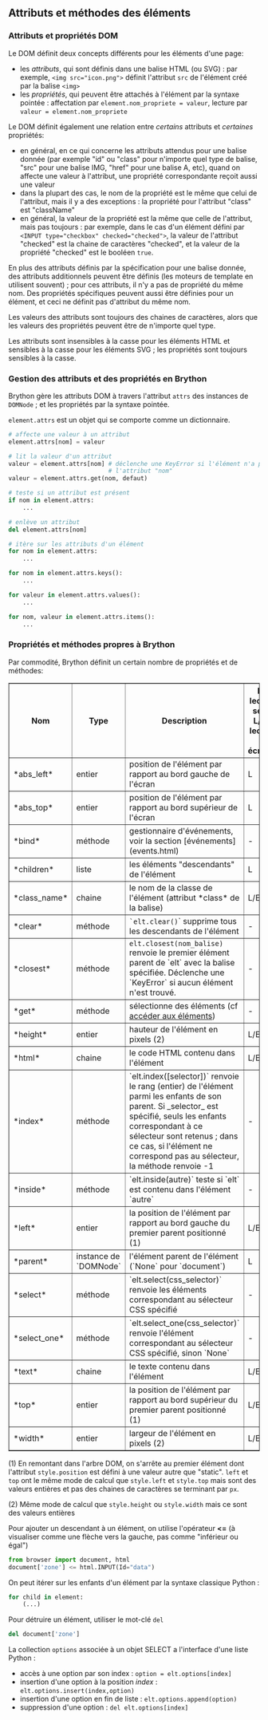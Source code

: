 Attributs et méthodes des éléments
----------------------------------

### Attributs et propriétés DOM

Le DOM définit deux concepts différents pour les éléments d'une page:

- les _attributs_, qui sont définis dans une balise HTML (ou SVG) : par
  exemple, `<img src="icon.png">` définit l'attribut `src` de l'élément créé
  par la balise `<img>`
- les _propriétés_, qui peuvent être attachés à l'élément par la syntaxe
  pointée : affectation par `element.nom_propriete = valeur`, lecture par
  `valeur = element.nom_propriete`

Le DOM définit également une relation entre _certains_ attributs et
_certaines_ propriétés:

- en général, en ce qui concerne les attributs attendus pour une balise donnée
  (par exemple "id" ou "class" pour n'importe quel type de balise, "src" pour
  une balise IMG, "href" pour une balise A, etc), quand on affecte une valeur
  à l'attribut, une propriété correspondante reçoit aussi une valeur
- dans la plupart des cas, le nom de la propriété est le même que celui de
  l'attribut, mais il y a des exceptions : la propriété pour l'attribut
  "class" est "className"
- en général, la valeur de la propriété est la même que celle de l'attribut,
  mais pas toujours : par exemple, dans le cas d'un élément défini par
  `<INPUT type="checkbox" checked="checked">`, la valeur de l'attribut
  "checked" est la chaine de caractères "checked", et la valeur de la
  propriété "checked" est le booléen `true`.

En plus des attributs définis par la spécification pour une balise donnée, des
attributs additionnels peuvent être définis (les moteurs de template en
utilisent souvent) ; pour ces attributs, il n'y a pas de propriété du même
nom. Des propriétés spécifiques peuvent aussi être définies pour un élément,
et ceci ne définit pas d'attribut du même nom.

Les valeurs des attributs sont toujours des chaines de caractères, alors que
les valeurs des propriétés peuvent être de n'importe quel type.

Les attributs sont insensibles à la casse pour les éléments HTML et sensibles
à la casse pour les éléments SVG ; les propriétés sont toujours sensibles à la 
casse.

### Gestion des attributs et des propriétés en Brython

Brython gère les attributs DOM à travers l'attribut `attrs` des instances de
`DOMNode` ; et les propriétés par la syntaxe pointée.

`element.attrs` est un objet qui se comporte comme un dictionnaire.

```python
# affecte une valeur à un attribut
element.attrs[nom] = valeur

# lit la valeur d'un attribut
valeur = element.attrs[nom] # déclenche une KeyError si l'élément n'a pas
                            # l'attribut "nom"
valeur = element.attrs.get(nom, defaut)

# teste si un attribut est présent
if nom in element.attrs:
    ...

# enlève un attribut
del element.attrs[nom]

# itère sur les attributs d'un élément
for nom in element.attrs:
    ...

for nom in element.attrs.keys():
    ...

for valeur in element.attrs.values():
    ...

for nom, valeur in element.attrs.items():
    ...
```

### Propriétés et méthodes propres à Brython

Par commodité, Brython définit un certain nombre de propriétés et de méthodes:

<table border=1 cellpadding=3>
<tr>
<th>Nom</th><th>Type</th><th>Description</th><th>L = lecture seule<br>L/E = lecture + écriture</th>
</tr>

<tr>
<td>*abs_left*</td><td>entier</td><td>position de l'élément par rapport au bord gauche de l'écran</td><td>L</td>
</tr>

<tr>
<td>*abs_top*</td><td>entier</td><td>position de l'élément par rapport au bord supérieur de l'écran</td><td>L</td>
</tr>

<tr>
<td>*bind*</td><td>méthode</td><td>gestionnaire d'événements, voir la section [événements](events.html)</td><td>-</td>
</tr>

<tr>
<td>*children*</td><td>liste</td><td>les éléments "descendants" de l'élément</td><td>L</td>
</tr>

<tr>
<td>*class_name*</td><td>chaine</td><td>le nom de la classe de l'élément (attribut *class* de la balise)<br></td><td>L/E</td>
</tr>

<tr>
<td>*clear*</td><td>méthode</td><td><code>`elt.clear()</code>` supprime tous les descendants de l'élément</td><td>-</td>
</tr>

<tr>
<td>*closest*</td>
<td>méthode</td>
<td><code>elt.closest(nom_balise)</code> renvoie le premier élément parent
de `elt` avec la balise spécifiée. Déclenche une `KeyError` si aucun élément
n'est trouvé.</td>
<td>-</td>
</tr>

<tr>
<td>*get*</td><td>méthode</td><td>sélectionne des éléments (cf <a href="access.html">accéder aux éléments</a>)</td><td>-</td>
</tr>

<tr>
<td>*height*</td><td>entier</td><td>hauteur de l'élément en pixels (2)</td><td>L/E</td>
</tr>

<tr>
<td>*html*</td><td>chaine</td><td>le code HTML  contenu dans l'élément</td><td>L/E</td>
</tr>

<tr>
<td>*index*</td><td>méthode</td><td>`elt.index([selector])` renvoie le rang (entier) de l'élément parmi les enfants de son parent.
Si _selector_ est spécifié, seuls les enfants correspondant à ce sélecteur sont retenus ; dans ce cas, si l'élément
ne correspond pas au sélecteur, la méthode renvoie -1</td><td>-</td>
</tr>

<tr>
<td>*inside*</td><td>méthode</td><td>`elt.inside(autre)` teste si `elt` est contenu dans l'élément `autre`</td><td>-</td>
</tr>

<tr>
<td>*left*</td><td>entier</td><td>la position de l'élément par rapport au bord gauche du premier parent positionné (1)</td><td>L/E</td>
</tr>

<tr>
<td>*parent*</td><td>instance de `DOMNode`</td><td>l'élément parent de l'élément (`None` pour `document`)</td><td>L</td>
</tr>

<tr>
<td>*select*</td><td>méthode</td><td>`elt.select(css_selector)` renvoie les éléments correspondant au sélecteur CSS spécifié</td><td>-</td>
</tr>

<tr>
<td>*select_one*</td>
<td>méthode</td>
<td>`elt.select_one(css_selector)` renvoie l'élément correspondant au sélecteur CSS spécifié, sinon `None`</td>
<td>-</td>
</tr>

<tr>
<td>*text*</td><td>chaine</td><td>le texte contenu dans l'élément</td><td>L/E</td>
</tr>

<tr>
<td>*top*</td><td>entier</td><td>la position de l'élément par rapport au bord supérieur du premier parent positionné (1) </td><td>L/E</td>
</tr>

<tr>
<td>*width*</td><td>entier</td><td>largeur de l'élément en pixels (2)</td><td>L/E</td>
</tr>


</table>

(1) En remontant dans l'arbre DOM, on s'arrête au premier élément dont l'attribut `style.position` est défini à une valeur autre que "static". `left` et `top` ont le même mode de calcul que `style.left` et `style.top` mais sont des valeurs entières et pas des chaines de caractères se terminant par `px`.

(2) Même mode de calcul que `style.height` ou `style.width` mais ce sont des valeurs entières

Pour ajouter un descendant à un élément, on utilise l'opérateur __<=__ (à visualiser comme une flèche vers la gauche, pas comme "inférieur ou égal")

```python
from browser import document, html
document['zone'] <= html.INPUT(Id="data")
```

On peut itérer sur les enfants d'un élément par la syntaxe classique Python :

```python
for child in element:
    (...)
```

Pour détruire un élément, utiliser le mot-clé `del`
```python
del document['zone']
```

La collection `options` associée à un objet SELECT a l'interface d'une liste Python :

- accès à une option par son index : `option = elt.options[index]`
- insertion d'une option à la position _index_ : `elt.options.insert(index,option)`
- insertion d'une option en fin de liste : `elt.options.append(option)`
- suppression d'une option : `del elt.options[index]`
